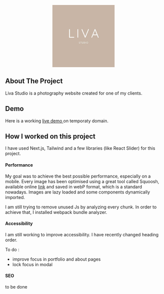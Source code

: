 <p align="center">
<img src="https://github.com/pawelkom88/liva-studio/blob/main/logo_readme.jpg?raw=true" alt="logo" width="200" height="200"/>
</p>

## About The Project

Liva Studio is a photography website created for one of my clients.

## Demo

Here is a working [live demo ](https://livastudio.co.uk/) on temporaty domain.

## How I worked on this project

I have used Next.js, Tailwind and a few libraries (like React Slider) for this project. 

#### Performance

My goal was to achieve the best possible performance, especially on a mobile. Every image has been optimised using a great tool called Squoosh, available online [link](https://squoosh.app/) and saved in webP format, which is a standard nowadays. Images are lazy loaded and some components dynamically imported.

I am still trying to remove unused Js by analyzing every chunk. In order to achieve that, I installed webpack bundle analyzer.

#### Accessibility

I am still working to improve accessibility. I have recently changed heading order.

To do :
- improve focus in portfolio and about pages
- lock focus in modal

#### SEO

to be done


